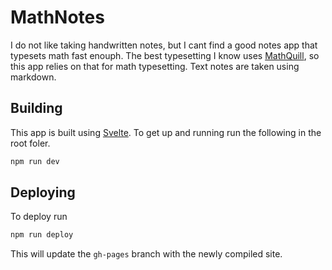 # MathNotes
I do not like taking handwritten notes, but I cant find a good notes app that typesets math fast enouph. The best typesetting I know uses [MathQuill](http://mathquill.com/), so this app relies on that for math typesetting. Text notes are taken using markdown.
## Building
This app is built using [Svelte](https://svelte.dev/). To get up and running run the following in the root foler.
```bash
npm run dev
```
## Deploying
To deploy run
```bash
npm run deploy
```
This will update the `gh-pages` branch with the newly compiled site.
